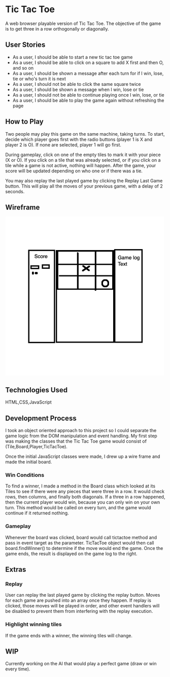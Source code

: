 # Tic Tac Toe
A web browser playable version of Tic Tac Toe. The objective of the game is to get three in a row orthogonally or diagonally.

## User Stories
- As a user, I should be able to start a new tic tac toe game
- As a user, I should be able to click on a square to add X first and then O, and so on
- As a user, I should be shown a message after each turn for if I win, lose, tie or who's turn it is next
- As a user, I should not be able to click the same square twice
- As a user, I should be shown a message when I win, lose or tie
- As a user, I should not be able to continue playing once I win, lose, or tie
- As a user, I should be able to play the game again without refreshing the page

## How to Play
Two people may play this game on the same machine, taking turns.
To start, decide which player goes first with the radio buttons (player 1 is X and player 2 is O). If none are selected, player 1 will go first.

During gameplay, click on one of the empty tiles to mark it with your piece (X or O). If you click on a tile that was already selected, or if you click on a tile while a game is not active, nothing will happen. After the game, your score will be updated depending on who one or if there was a tie.

You may also replay the last played game by clicking the Replay Last Game button. This will play all the moves of your previous game, with a delay of 2 seconds.

## Wireframe
![wireframe](/assets/TTT_WireFrame.png)

## Technologies Used
HTML,CSS,JavaScript

## Development Process
I took an object oriented approach to this project so I could separate the game logic from the DOM manipulation and event handling. My first step was making the classes that the Tic Tac Toe game would consist of (Tile,Board,Player,TicTacToe).

Once the initial JavaScript classes were made, I drew up a wire frame and made the initial board.

### Win Conditions
To find a winner, I made a method in the Board class which looked at its Tiles to see if there were any pieces that were three in a row. It would check rows, then columns, and finally both diagonals. If a three in a row happened, then the current player would win, because you can only win on your own turn. This method would be called on every turn, and the game would continue if it returned nothing.

### Gameplay
Whenever the board was clicked, board would call tictactoe method and pass in event target as the parameter. TicTacToe object would then call board.findWinner() to determine if the move would end the game. Once the game ends, the result is displayed on the game log to the right.

## Extras
### Replay
User can replay the last played game by clicking the replay button. Moves for each game are pushed into an array once they happen. If replay is clicked, those moves will be played in order, and other event handlers will be disabled to prevent them from interfering with the replay execution.

### Highlight winning tiles
If the game ends with a winner, the winning tiles will change.

## WIP
Currently working on the AI that would play a perfect game (draw or win every time).